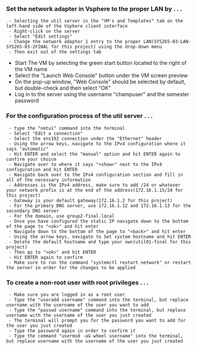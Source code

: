 ### Set the network adapter in Vsphere to the proper LAN by . . .
     - Selecting the util server in the "VM's and Templates" tab on the left-hand side of the Vsphere client interface
     - Right-click on the server
     - Select "Edit settings"
     - Change the network adapter 1 entry to the proper LAN(SYS265-03-LAN-SYS265-03-2FINAL for this project) using the drop-down menu
     - Then exit out of the settings tab

- Start The VM by selecting the green start button located to the right of the VM name
- Select the "Launch Web Console" button under the VM screen preview
- On the pop-up window, "Web Console" should be selected by default, but double-check and then select "OK"
- Log in to the server using the username "champuser" and the semester password

### For the configuration process of the util server . . .
     - type the "nmtui" command into the terminal
     - Select "Edit a connection"
     - Select the ens192 connection under the "Ethernet" header
     - Using the arrow keys, navigate to the IPv4 configuration where it says "automatic"
     - Hit ENTER and select the "manual" option and hit ENTER again to confirm your choice
     - Navigate over to where it says "<show>" next to the IPv4 configuration and hit ENTER
     - Navigate back over to the IPv4 configuration section and fill in all of the necessary information
     - Addresses is the IPv4 address, make sure to add /24 or whatever your network prefix is at the end of the address(172.16.1.15/24 for this project)
     - Gateway is your default gateway(172.16.1.2 for this project)
     - For the primary DNS server, use 172.16.1.12 and 172.16.1.13 for the secondary DNS server
     - For the domain, use group2-final.local
     - Once you have configured the static IP navigate down to the bottom of the page to "<ok>" and hit enter
     - Navigate down to the bottom of the page to "<back>" and hit enter
     - Using the arrow keys, navigate to Set system hostname and hit ENTER
     - Delete the default hostname and type your own(util01-final for this project)
     - Then go to "<ok>" and hit ENTER
     - Hit ENTER again to confirm
     - Make sure to run the command "systemctl restart network" or restart the server in order for the changes to be applied

### To create a non-root user with root privileges . . .
     - Make sure you are logged in as a root user
     - Type the "useradd username" command into the terminal, but replace username with the username of the user you want to add
     - Type the "passwd username" command into the terminal, but replace username with the username of the user you just created
     - The terminal will prompt you for the password you want to add for the user you just created
     - Type the password again in order to confirm it
     - Type the command "usermod -aG wheel username" into the terminal, but replace username with the username of the user you just created